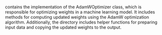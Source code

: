 contains the implementation of the AdamWOptimizer class, which is responsible for optimizing weights in a machine learning model. It includes methods for computing updated weights using the AdamW optimization algorithm. Additionally, the directory includes helper functions for preparing input data and copying the updated weights to the output.
